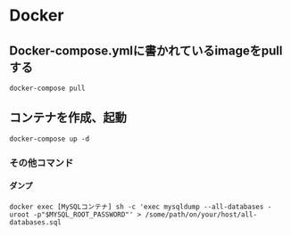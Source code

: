 # Docker

## Docker-compose.ymlに書かれているimageをpullする
`docker-compose pull`

## コンテナを作成、起動
`docker-compose up -d`

### その他コマンド
#### ダンプ
`docker exec [MySQLコンテナ] sh -c 'exec mysqldump --all-databases -uroot -p"$MYSQL_ROOT_PASSWORD"' > /some/path/on/your/host/all-databases.sql`